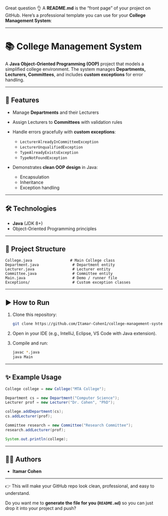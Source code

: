 Great question 👌 A **README.md** is the “front page” of your project on GitHub.
Here’s a professional template you can use for your **College Management System**:

---

# 📚 College Management System

A **Java Object-Oriented Programming (OOP)** project that models a simplified college environment.
The system manages **Departments, Lecturers, Committees**, and includes **custom exceptions** for error handling.

---

## 🚀 Features

* Manage **Departments** and their Lecturers
* Assign Lecturers to **Committees** with validation rules
* Handle errors gracefully with **custom exceptions**:

  * `LecturerAlreadyInCommitteeException`
  * `LecturerUnqualifiedException`
  * `TypeAlreadyExistsException`
  * `TypeNotFoundException`
* Demonstrates **clean OOP design** in Java:

  * Encapsulation
  * Inheritance
  * Exception handling

---

## 🛠️ Technologies

* **Java** (JDK 8+)
* Object-Oriented Programming principles

---

## 📂 Project Structure

```
College.java                 # Main College class
Department.java               # Department entity
Lecturer.java                 # Lecturer entity
Committee.java                # Committee entity
Main.java                     # Demo / runner file
Exceptions/                   # Custom exception classes
```

---

## ▶️ How to Run

1. Clone this repository:

   ```bash
   git clone https://github.com/Itamar-Cohen1/college-management-system.git
   ```
2. Open in your IDE (e.g., IntelliJ, Eclipse, VS Code with Java extension).
3. Compile and run:

   ```bash
   javac *.java
   java Main
   ```

---

## ✨ Example Usage

```java
College college = new College("MTA College");

Department cs = new Department("Computer Science");
Lecturer prof = new Lecturer("Dr. Cohen", "PhD");

college.addDepartment(cs);
cs.addLecturer(prof);

Committee research = new Committee("Research Committee");
research.addLecturer(prof);

System.out.println(college);
```

---

## 👨‍💻 Authors

* **Itamar Cohen**

---

👉 This will make your GitHub repo look clean, professional, and easy to understand.

Do you want me to **generate the file for you (`README.md`)** so you can just drop it into your project and push?
